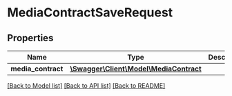 # MediaContractSaveRequest

## Properties
Name | Type | Description | Notes
------------ | ------------- | ------------- | -------------
**media_contract** | [**\Swagger\Client\Model\MediaContract**](MediaContract.md) |  | 

[[Back to Model list]](../README.md#documentation-for-models) [[Back to API list]](../README.md#documentation-for-api-endpoints) [[Back to README]](../README.md)


